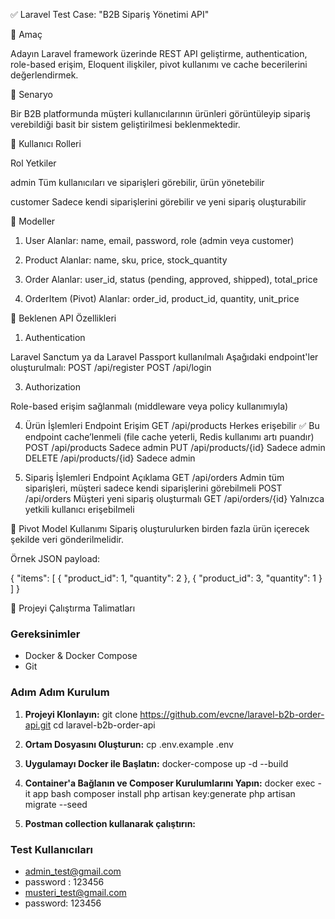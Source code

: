 ✅ Laravel Test Case: "B2B Sipariş Yönetimi API"

🎯 Amaç

Adayın Laravel framework üzerinde REST API geliştirme, authentication, role-based erişim, Eloquent ilişkiler, pivot kullanımı ve cache becerilerini değerlendirmek.

🧩 Senaryo

Bir B2B platformunda müşteri kullanıcılarının ürünleri görüntüleyip sipariş verebildiği basit bir sistem geliştirilmesi beklenmektedir.

👤 Kullanıcı Rolleri

Rol	Yetkiler

admin	    Tüm kullanıcıları ve siparişleri görebilir, ürün yönetebilir

customer	    Sadece kendi siparişlerini görebilir ve yeni sipariş oluşturabilir

📘 Modeller

1. User
Alanlar: name, email, password, role (admin veya customer)

2. Product
Alanlar: name, sku, price, stock_quantity

3. Order
Alanlar: user_id, status (pending, approved, shipped), total_price

4. OrderItem (Pivot)
Alanlar: order_id, product_id, quantity, unit_price


🔧 Beklenen API Özellikleri

1. Authentication

Laravel Sanctum ya da Laravel Passport kullanılmalı
Aşağıdaki endpoint'ler oluşturulmalı:
POST /api/register
POST /api/login

3. Authorization

Role-based erişim sağlanmalı (middleware veya policy kullanımıyla)

4. Ürün İşlemleri
Endpoint	Erişim
GET /api/products	Herkes erişebilir
✅ Bu endpoint cache’lenmeli (file cache yeterli, Redis kullanımı artı puandır)
POST /api/products	Sadece admin
PUT /api/products/{id}	Sadece admin
DELETE /api/products/{id}	Sadece admin

5. Sipariş İşlemleri
Endpoint	Açıklama
GET /api/orders	Admin tüm siparişleri, müşteri sadece kendi siparişlerini görebilmeli
POST /api/orders	Müşteri yeni sipariş oluşturmalı
GET /api/orders/{id}	Yalnızca yetkili kullanıcı erişebilmeli

🔁 Pivot Model Kullanımı
Sipariş oluşturulurken birden fazla ürün içerecek şekilde veri gönderilmelidir.

Örnek JSON payload:

{
  "items": [
    { "product_id": 1, "quantity": 2 },
    { "product_id": 3, "quantity": 1 }
  ]
}

🚀 Projeyi Çalıştırma Talimatları


### Gereksinimler

- Docker & Docker Compose
- Git

### Adım Adım Kurulum

1. **Projeyi Klonlayın:**
   git clone https://github.com/evcne/laravel-b2b-order-api.git
   cd laravel-b2b-order-api

2. **Ortam Dosyasını Oluşturun:**
   cp .env.example .env
   
3. **Uygulamayı Docker ile Başlatın:**
   docker-compose up -d --build
   
4. **Container'a Bağlanın ve Composer Kurulumlarını Yapın:**
   docker exec -it app bash
    composer install
    php artisan key:generate
    php artisan migrate --seed
   
5. **Postman collection kullanarak çalıştırın:**


### Test Kullanıcıları 
- admin_test@gmail.com
- password : 123456
- musteri_test@gmail.com
- password: 123456
   
   

